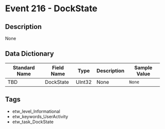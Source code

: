 # Event 216 - DockState

## Description
None

## Data Dictionary
|Standard Name|Field Name|Type|Description|Sample Value|
|---|---|---|---|---|
|TBD|DockState|UInt32|None|`None`|

## Tags
* etw_level_Informational
* etw_keywords_UserActivity
* etw_task_DockState